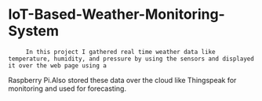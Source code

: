 # IoT-Based-Weather-Monitoring-System
         In this project I gathered real time weather data like temperature, humidity, and pressure by using the sensors and displayed it over the web page using a 
Raspberry Pi.Also stored these data over the cloud like Thingspeak for monitoring and used for forecasting.
